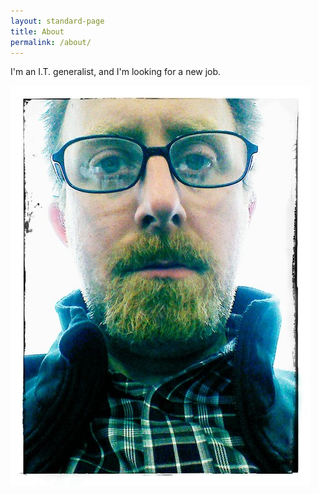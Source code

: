```yaml
---
layout: standard-page
title: About
permalink: /about/
---
```

I'm an I.T. generalist, and I'm looking for a new job.

![me](/images/profile-picture-01.jpg "Alex Hanson")
